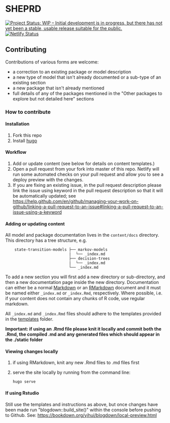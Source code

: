 # SHEPRD

[![Project Status: WIP – Initial development is in progress, but there has not yet been a stable, usable release suitable for the public.](https://www.repostatus.org/badges/latest/wip.svg)](https://www.repostatus.org/#wip) [![Netlify Status](https://api.netlify.com/api/v1/badges/92f3efe9-8473-4ebd-a29d-bb9fbb93f8dc/deploy-status)](https://app.netlify.com/sites/hermes-sheprd/deploys)

## Contributing

Contributions of various forms are welcome:

* a correction to an existing package or model description
* a new type of model that isn't already documented or a sub-type of an existing section
* a new package that isn't already mentioned
* full details of any of the packages mentioned in the "Other packages to explore but not detailed here" sections

### How to contribute
#### Installation

1. Fork this repo
1. Install [hugo](https://gohugo.io/getting-started/installing/)

#### Workflow
1. Add or update content (see below for details on content templates.)
1. Open a pull request from your fork into master of this repo. Netlify will run some 
automated checks on your pull request and allow you to see a deploy preview with the changes.
1. If you are fixing an existing issue, in the pull request description please link the issue using 
keyword in the pull request description so that it will be automatically updated; see https://help.github.com/en/github/managing-your-work-on-github/linking-a-pull-request-to-an-issue#linking-a-pull-request-to-an-issue-using-a-keyword

#### Adding or updating content

All model and package documentation lives in the `content/docs` directory. This directory has a tree structure, 
e.g.

```
    state-transition-models ├── markov-models
                            |  └── _index.md
                            ├── decision-trees
                            |  └── _index.md
                            └── _index.md
```

To add a new section you will first add a new directory or sub-directory, and then a new documentation page inside 
the new directory.
Documentation can either be a normal 
[Markdown](https://www.markdownguide.org/cheat-sheet/) or an [RMarkdown](https://rstudio.com/wp-content/uploads/2015/02/rmarkdown-cheatsheet.pdf) document
and it must be named either `_index.md` or `_index.Rmd`, respectively. Where possible, i.e. if your content does not 
contain any chunks of R code, use regular markdown.

All `_index.md` and `_index.Rmd` files should adhere to the templates provided in the 
[templates](https://github.com/HealthEconomicsHackathon/SHEPRD/tree/master/templates) folder.

**Important: if using an .Rmd file please knit it locally and commit both the .Rmd, the compiled .md and any 
generated files which should appear in the ./static folder** 

#### Viewing changes locally

1. if using RMarkdown, knit any new .Rmd files to .md files first
     
1. serve the site locally by running from the command line:

    `hugo serve`

#### If using Rstudio 
Still use the templates and instructions as above, but once changes have been made run "blogdown::build_site()" within the console before pushing to Github.
See: https://bookdown.org/yihui/blogdown/local-preview.html